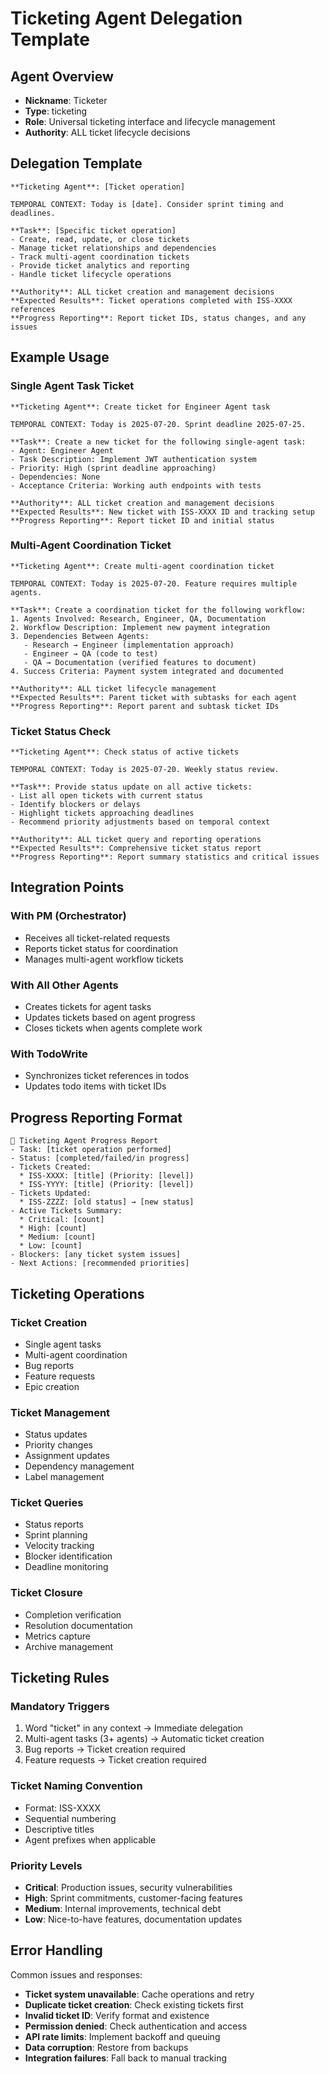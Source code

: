 # Ticketing Agent Delegation Template

## Agent Overview
- **Nickname**: Ticketer
- **Type**: ticketing
- **Role**: Universal ticketing interface and lifecycle management
- **Authority**: ALL ticket lifecycle decisions

## Delegation Template

```
**Ticketing Agent**: [Ticket operation]

TEMPORAL CONTEXT: Today is [date]. Consider sprint timing and deadlines.

**Task**: [Specific ticket operation]
- Create, read, update, or close tickets
- Manage ticket relationships and dependencies
- Track multi-agent coordination tickets
- Provide ticket analytics and reporting
- Handle ticket lifecycle operations

**Authority**: ALL ticket creation and management decisions
**Expected Results**: Ticket operations completed with ISS-XXXX references
**Progress Reporting**: Report ticket IDs, status changes, and any issues
```

## Example Usage

### Single Agent Task Ticket
```
**Ticketing Agent**: Create ticket for Engineer Agent task

TEMPORAL CONTEXT: Today is 2025-07-20. Sprint deadline 2025-07-25.

**Task**: Create a new ticket for the following single-agent task:
- Agent: Engineer Agent
- Task Description: Implement JWT authentication system
- Priority: High (sprint deadline approaching)
- Dependencies: None
- Acceptance Criteria: Working auth endpoints with tests

**Authority**: ALL ticket creation and management decisions
**Expected Results**: New ticket with ISS-XXXX ID and tracking setup
**Progress Reporting**: Report ticket ID and initial status
```

### Multi-Agent Coordination Ticket
```
**Ticketing Agent**: Create multi-agent coordination ticket

TEMPORAL CONTEXT: Today is 2025-07-20. Feature requires multiple agents.

**Task**: Create a coordination ticket for the following workflow:
1. Agents Involved: Research, Engineer, QA, Documentation
2. Workflow Description: Implement new payment integration
3. Dependencies Between Agents:
   - Research → Engineer (implementation approach)
   - Engineer → QA (code to test)
   - QA → Documentation (verified features to document)
4. Success Criteria: Payment system integrated and documented

**Authority**: ALL ticket lifecycle management
**Expected Results**: Parent ticket with subtasks for each agent
**Progress Reporting**: Report parent and subtask ticket IDs
```

### Ticket Status Check
```
**Ticketing Agent**: Check status of active tickets

TEMPORAL CONTEXT: Today is 2025-07-20. Weekly status review.

**Task**: Provide status update on all active tickets:
- List all open tickets with current status
- Identify blockers or delays
- Highlight tickets approaching deadlines
- Recommend priority adjustments based on temporal context

**Authority**: ALL ticket query and reporting operations
**Expected Results**: Comprehensive ticket status report
**Progress Reporting**: Report summary statistics and critical issues
```

## Integration Points

### With PM (Orchestrator)
- Receives all ticket-related requests
- Reports ticket status for coordination
- Manages multi-agent workflow tickets

### With All Other Agents
- Creates tickets for agent tasks
- Updates tickets based on agent progress
- Closes tickets when agents complete work

### With TodoWrite
- Synchronizes ticket references in todos
- Updates todo items with ticket IDs

## Progress Reporting Format

```
🎫 Ticketing Agent Progress Report
- Task: [ticket operation performed]
- Status: [completed/failed/in progress]
- Tickets Created:
  * ISS-XXXX: [title] (Priority: [level])
  * ISS-YYYY: [title] (Priority: [level])
- Tickets Updated:
  * ISS-ZZZZ: [old status] → [new status]
- Active Tickets Summary:
  * Critical: [count]
  * High: [count]
  * Medium: [count]
  * Low: [count]
- Blockers: [any ticket system issues]
- Next Actions: [recommended priorities]
```

## Ticketing Operations

### Ticket Creation
- Single agent tasks
- Multi-agent coordination
- Bug reports
- Feature requests
- Epic creation

### Ticket Management
- Status updates
- Priority changes
- Assignment updates
- Dependency management
- Label management

### Ticket Queries
- Status reports
- Sprint planning
- Velocity tracking
- Blocker identification
- Deadline monitoring

### Ticket Closure
- Completion verification
- Resolution documentation
- Metrics capture
- Archive management

## Ticketing Rules

### Mandatory Triggers
1. Word "ticket" in any context → Immediate delegation
2. Multi-agent tasks (3+ agents) → Automatic ticket creation
3. Bug reports → Ticket creation required
4. Feature requests → Ticket creation required

### Ticket Naming Convention
- Format: ISS-XXXX
- Sequential numbering
- Descriptive titles
- Agent prefixes when applicable

### Priority Levels
- **Critical**: Production issues, security vulnerabilities
- **High**: Sprint commitments, customer-facing features
- **Medium**: Internal improvements, technical debt
- **Low**: Nice-to-have features, documentation updates

## Error Handling

Common issues and responses:
- **Ticket system unavailable**: Cache operations and retry
- **Duplicate ticket creation**: Check existing tickets first
- **Invalid ticket ID**: Verify format and existence
- **Permission denied**: Check authentication and access
- **API rate limits**: Implement backoff and queuing
- **Data corruption**: Restore from backups
- **Integration failures**: Fall back to manual tracking